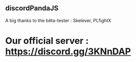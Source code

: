 ## discordPandaJS

A big thanks to the bêta-tester :
Skelever, PLfightX

# Our official server : https://discord.gg/3KNnDAP
